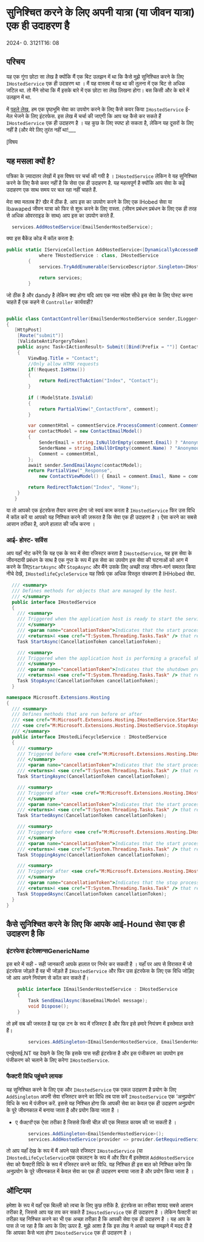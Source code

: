 # सुनिश्चित करने के लिए अपनी यात्रा (या जीवन यात्रा) एक ही उदाहरण है

<!--category-- ASP.NET -->
<datetime class="hidden">2024- 0. 3121T16: 08</datetime>

## परिचय

यह एक गूंगा छोटा सा लेख है क्योंकि मैं एक बिट उलझन में था कि कैसे मुझे सुनिश्चित करने के लिए `IHostedService` एक ही उदाहरण था । मैं यह वास्तव में यह था की तुलना में एक बिट से अधिक जटिल था. तो मैंने सोचा कि मैं इसके बारे में एक छोटा सा लेख लिखना होगा। बस किसी और के बारे में उलझन में था.

में [पहले लेख](/blog/addingasyncsendingforemails), हम एक पृष्ठभूमि सेवा का उपयोग करने के लिए कैसे कवर किया `IHostedService` ई- मेल भेजने के लिए इंटरफेस. इस लेख में चर्चा की जाएगी कि आप यह कैसे कर सकते हैं `IHostedService` एक ही उदाहरण है ।
यह कुछ के लिए स्पष्ट हो सकता है, लेकिन यह दूसरों के लिए नहीं है (और मेरे लिए तुरंत नहीं था!___

[विषय

## यह मसला क्यों है?

पत्रिका के ज़्यादातर लेखों में इस विषय पर चर्चा की गयी है । `IHostedService` लेकिन वे यह सुनिश्चित करने के लिए कैसे कवर नहीं है कि सेवा एक ही उदाहरण है. यह महत्वपूर्ण है क्योंकि आप सेवा के कई उदाहरण एक साथ समय पर चल रहा नहीं चाहते हैं.

मेरा क्या मतलब है? खैर में ठीक है. आप इस का उपयोग करने के लिए एक IHobed सेवा या Ibawaped जीवन यात्रा को फिर से शुरू करने के लिए रास्ता. (जीवन प्रबंधन प्रबंधन के लिए एक ही तरह से अधिक ओवरराइड के साथ) आप इस का उपयोग करते हैं.

```csharp
  services.AddHostedService(EmailSenderHostedService);
```

क्या इस बैकेंड कोड में कॉल करता है:

```csharp
public static IServiceCollection AddHostedService<[DynamicallyAccessedMembers(DynamicallyAccessedMemberTypes.PublicConstructors)] THostedService>(this IServiceCollection services)
            where THostedService : class, IHostedService
        {
            services.TryAddEnumerable(ServiceDescriptor.Singleton<IHostedService, THostedService>());

            return services;
        }

```

जो ठीक है और dandy है लेकिन क्या होगा यदि आप एक नया संदेश सीधे इस सेवा के लिए पोस्ट करना चाहते हैं एक कहने से `Controller` कार्यवाही?

```csharp

public class ContactController(EmailSenderHostedService sender,ILogger<BaseController> logger) ...
{
   [HttpPost]
    [Route("submit")]
    [ValidateAntiForgeryToken]
    public async Task<IActionResult> Submit([Bind(Prefix = "")] ContactViewModel comment)
    {
        ViewBag.Title = "Contact";
        //Only allow HTMX requests
        if(!Request.IsHtmx())
        {
            return RedirectToAction("Index", "Contact");
        }
      
        if (!ModelState.IsValid)
        {
            return PartialView("_ContactForm", comment);
        }

        var commentHtml = commentService.ProcessComment(comment.Comment);
        var contactModel = new ContactEmailModel()
        {
            SenderEmail = string.IsNullOrEmpty(comment.Email) ? "Anonymous" : comment.Email,
            SenderName = string.IsNullOrEmpty(comment.Name) ? "Anonymous" : comment.Name,
            Comment = commentHtml,
        };
        await sender.SendEmailAsync(contactModel);
        return PartialView("_Response",
            new ContactViewModel() { Email = comment.Email, Name = comment.Name, Comment = commentHtml });

        return RedirectToAction("Index", "Home");
    }
   }
```

या तो आपको एक इंटरफेस तैयार करना होगा जो स्वयं काम करता है `IHostedService` फिर उस विधि में कॉल करें या आपको यह निश्‍चित करने की ज़रूरत है कि सेवा एक ही उदाहरण है । ऐसा करने का सबसे आसान तरीका है, अपने हालात की जाँच करना ।

### आई- होस्ट- सर्विस

आप यहाँ नोट करेंगे कि यह एक के रूप में सेवा रजिस्टर करता है `IHostedService`, यह इस सेवा के जीवनदायी प्रबंधन के साथ है एक गुप्त के रूप में इस सेवा का उपयोग इस सेवा की घटनाओं को आग में करने के लिए`StartAsync` और `StopAsync` और मैंने उसके लिए अच्छी तरह जीवन-मार्ग समतल किया नीचे देखें, `IHostedlifeCycleService` यह सिर्फ एक अधिक विस्तृत संस्करण है IHHobed सेवा.

```csharp
  /// <summary>
  /// Defines methods for objects that are managed by the host.
  /// </summary>
  public interface IHostedService
  {
    /// <summary>
    /// Triggered when the application host is ready to start the service.
    /// </summary>
    /// <param name="cancellationToken">Indicates that the start process has been aborted.</param>
    /// <returns>A <see cref="T:System.Threading.Tasks.Task" /> that represents the asynchronous Start operation.</returns>
    Task StartAsync(CancellationToken cancellationToken);

    /// <summary>
    /// Triggered when the application host is performing a graceful shutdown.
    /// </summary>
    /// <param name="cancellationToken">Indicates that the shutdown process should no longer be graceful.</param>
    /// <returns>A <see cref="T:System.Threading.Tasks.Task" /> that represents the asynchronous Stop operation.</returns>
    Task StopAsync(CancellationToken cancellationToken);
  }

namespace Microsoft.Extensions.Hosting
{
  /// <summary>
  /// Defines methods that are run before or after
  /// <see cref="M:Microsoft.Extensions.Hosting.IHostedService.StartAsync(System.Threading.CancellationToken)" /> and
  /// <see cref="M:Microsoft.Extensions.Hosting.IHostedService.StopAsync(System.Threading.CancellationToken)" />.
  /// </summary>
  public interface IHostedLifecycleService : IHostedService
  {
    /// <summary>
    /// Triggered before <see cref="M:Microsoft.Extensions.Hosting.IHostedService.StartAsync(System.Threading.CancellationToken)" />.
    /// </summary>
    /// <param name="cancellationToken">Indicates that the start process has been aborted.</param>
    /// <returns>A <see cref="T:System.Threading.Tasks.Task" /> that represents the asynchronous operation.</returns>
    Task StartingAsync(CancellationToken cancellationToken);

    /// <summary>
    /// Triggered after <see cref="M:Microsoft.Extensions.Hosting.IHostedService.StartAsync(System.Threading.CancellationToken)" />.
    /// </summary>
    /// <param name="cancellationToken">Indicates that the start process has been aborted.</param>
    /// <returns>A <see cref="T:System.Threading.Tasks.Task" /> that represents the asynchronous operation.</returns>
    Task StartedAsync(CancellationToken cancellationToken);

    /// <summary>
    /// Triggered before <see cref="M:Microsoft.Extensions.Hosting.IHostedService.StopAsync(System.Threading.CancellationToken)" />.
    /// </summary>
    /// <param name="cancellationToken">Indicates that the start process has been aborted.</param>
    /// <returns>A <see cref="T:System.Threading.Tasks.Task" /> that represents the asynchronous operation.</returns>
    Task StoppingAsync(CancellationToken cancellationToken);

    /// <summary>
    /// Triggered after <see cref="M:Microsoft.Extensions.Hosting.IHostedService.StopAsync(System.Threading.CancellationToken)" />.
    /// </summary>
    /// <param name="cancellationToken">Indicates that the stop process has been aborted.</param>
    /// <returns>A <see cref="T:System.Threading.Tasks.Task" /> that represents the asynchronous operation.</returns>
    Task StoppedAsync(CancellationToken cancellationToken);
  }
}
```

## कैसे सुनिश्चित करने के लिए कि आपके आई-Hound सेवा एक ही उदाहरण है कि

### इंटरफेस इंटरेक्शन्सGenericName

इस बारे में सही - सही जानकारी आपके हालात पर निर्भर कर सकती है । यहाँ पर आप से विरासत में जो इंटरफेस जोड़ते हैं वह भी जोड़ते हैं `IHostedService` और फिर उस इंटरफेस के लिए एक विधि जोड़िए जो आप अपने नियंत्रण से कॉल कर सकते हैं।

```csharp
    public interface IEmailSenderHostedService : IHostedService
    {
        Task SendEmailAsync(BaseEmailModel message);
        void Dispose();
    }
```

तो हमें सब की जरूरत है यह एक टन के रूप में रजिस्टर है और फिर इसे हमारे नियंत्रण में इस्तेमाल करते हैं।

```csharp
        services.AddSingleton<IEmailSenderHostedService, EmailSenderHostedService>();
```

एनईएसई.NT यह देखने के लिए कि इसके पास सही इंटरफेस है और इस पंजीकरण का उपयोग इस पंजीकरण को चलाने के लिए करेगा `IHostedService`.

### फैक्टरी विधि पहुंचने लायक

यह सुनिश्चित करने के लिए एक और `IHostedService` एक एकल उदाहरण है प्रयोग के लिए `AddSingleton` अपनी सेवा रजिस्टर करने का विधि तब पास करें `IHostedService` एक 'अनुप्रयोग' विधि के रूप में पंजीयन करें. इससे यह निश्‍चित होगा कि आपकी सेवा का केवल एक ही उदाहरण अनुप्रयोग के पूरे जीवनकाल में बनाया जाता है और प्रयोग किया जाता है ।

* ए *फैक्टरी* एक ऐसा तरीका है जिससे किसी चीज़ की एक मिसाल कायम की जा सकती है ।

```csharp
        services.AddSingleton<EmailSenderHostedService>();
        services.AddHostedService(provider => provider.GetRequiredService<EmailSenderHostedService>());
```

तो आप यहाँ देख के रूप में मैं अपने पहले रजिस्टर `IHostedService` (या `IHostedLifeCycleService`एक एकलटन के रूप में और फिर मैं इस्तेमाल `AddHostedService` सेवा को फैक्टरी विधि के रूप में रजिस्टर करने का विधि. यह निश्‍चित ही इस बात को निश्‍चित करेगा कि अनुप्रयोग के पूरे जीवनकाल में केवल सेवा का एक ही उदाहरण बनाया जाता है और प्रयोग किया जाता है ।

## ऑन्टियम

हमेशा के रूप में वहाँ एक बिल्ली को त्वचा के लिए कुछ तरीके है. इंटरफेस का तरीका शायद सबसे आसान तरीका है, जिससे आप यह तय कर सकते हैं `IHostedService` एक ही उदाहरण है । लेकिन फैक्टरी का तरीक़ा यह निश्‍चित करने का भी एक अच्छा तरीक़ा है कि आपकी सेवा एक ही उदाहरण है । यह आप के पास ले जा रहा है कि आप के लिए ऊपर है. मुझे आशा है कि इस लेख ने आपको यह समझने में मदद दी है कि आपका कैसे भला होगा `IHostedService` एक ही उदाहरण है ।
